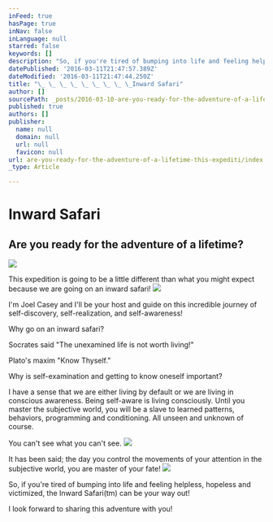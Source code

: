 ```yaml
---
inFeed: true
hasPage: true
inNav: false
inLanguage: null
starred: false
keywords: []
description: "So, if you're tired of bumping into life and feeling helpless, hopeless and victimized, the Inward Safari™ can be your way out!"
datePublished: '2016-03-11T21:47:57.389Z'
dateModified: '2016-03-11T21:47:44.250Z'
title: "\_ \_ \_ \_ \_ \_ \_ \_ \_Inward Safari"
author: []
sourcePath: _posts/2016-03-10-are-you-ready-for-the-adventure-of-a-lifetime-this-expediti.md
published: true
authors: []
publisher:
  name: null
  domain: null
  url: null
  favicon: null
url: are-you-ready-for-the-adventure-of-a-lifetime-this-expediti/index.html
_type: Article

---
```

# Inward Safari

## Are you ready for the adventure of a lifetime?
![](https://the-grid-user-content.s3-us-west-2.amazonaws.com/52c392c4-5209-45ac-826c-5c94d04ae498.jpg)

This expedition is going to be a little different than what you might expect because we are going on an inward safari! ![](https://the-grid-user-content.s3-us-west-2.amazonaws.com/6901436a-2164-46fb-bfb3-eaaf6a5623fd.png)

I'm Joel Casey and I'll be your host and guide on this incredible journey of self-discovery, self-realization, and self-awareness! 

Why go on an inward safari?

Socrates said "The unexamined life is not worth living!"

Plato's maxim "Know Thyself."

Why is self-examination and getting to know oneself important?

I have a sense that we are either living by default or we are living in conscious awareness. Being self-aware is living consciously. Until you master the subjective world, you will be a slave to learned patterns, behaviors, programming and conditioning. All unseen and unknown of course. 

You can't see what you can't see. ![](https://the-grid-user-content.s3-us-west-2.amazonaws.com/7df2929a-9281-4c40-8806-0a4cd184934c.png)

It has been said; the day you control the movements of your attention in the subjective world, you are master of your fate! ![](https://the-grid-user-content.s3-us-west-2.amazonaws.com/042d40d6-aef0-4481-835c-fff07d9f854d.png)

So, if you're tired of bumping into life and feeling helpless, hopeless and victimized, the Inward Safari(tm) can be your way out!

I look forward to sharing this adventure with you!